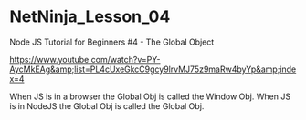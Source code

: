 # NetNinja_Lesson_04

Node JS Tutorial for Beginners #4 - The Global Object  

https://www.youtube.com/watch?v=PY-AycMkEAg&amp;list=PL4cUxeGkcC9gcy9lrvMJ75z9maRw4byYp&amp;index=4  

When JS is in a browser the  Global Obj is called the Window Obj. When JS is in NodeJS the Global Obj  is called the Global Obj.
